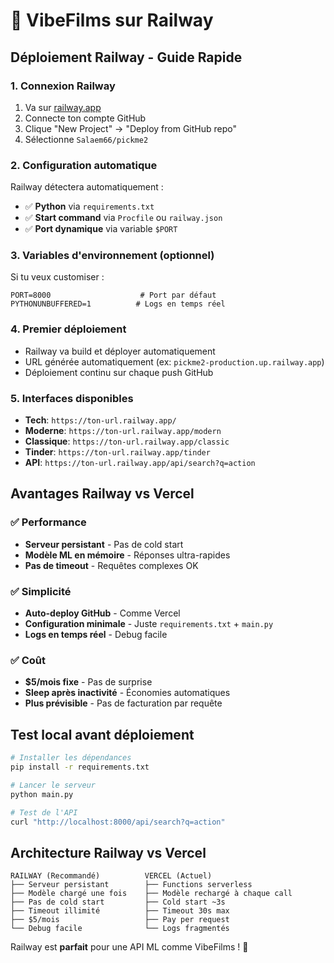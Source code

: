 # 🚀 VibeFilms sur Railway

## Déploiement Railway - Guide Rapide

### 1. Connexion Railway
1. Va sur [railway.app](https://railway.app)
2. Connecte ton compte GitHub
3. Clique "New Project" → "Deploy from GitHub repo"
4. Sélectionne `Salaem66/pickme2`

### 2. Configuration automatique
Railway détectera automatiquement :
- ✅ **Python** via `requirements.txt`
- ✅ **Start command** via `Procfile` ou `railway.json`
- ✅ **Port dynamique** via variable `$PORT`

### 3. Variables d'environnement (optionnel)
Si tu veux customiser :
```
PORT=8000                    # Port par défaut
PYTHONUNBUFFERED=1          # Logs en temps réel
```

### 4. Premier déploiement
- Railway va build et déployer automatiquement
- URL générée automatiquement (ex: `pickme2-production.up.railway.app`)
- Déploiement continu sur chaque push GitHub

### 5. Interfaces disponibles
- **Tech**: `https://ton-url.railway.app/`
- **Moderne**: `https://ton-url.railway.app/modern`
- **Classique**: `https://ton-url.railway.app/classic`
- **Tinder**: `https://ton-url.railway.app/tinder`
- **API**: `https://ton-url.railway.app/api/search?q=action`

## Avantages Railway vs Vercel

### ✅ **Performance**
- **Serveur persistant** - Pas de cold start
- **Modèle ML en mémoire** - Réponses ultra-rapides
- **Pas de timeout** - Requêtes complexes OK

### ✅ **Simplicité**
- **Auto-deploy GitHub** - Comme Vercel
- **Configuration minimale** - Juste `requirements.txt` + `main.py`
- **Logs en temps réel** - Debug facile

### ✅ **Coût**
- **$5/mois fixe** - Pas de surprise
- **Sleep après inactivité** - Économies automatiques
- **Plus prévisible** - Pas de facturation par requête

## Test local avant déploiement

```bash
# Installer les dépendances
pip install -r requirements.txt

# Lancer le serveur
python main.py

# Test de l'API
curl "http://localhost:8000/api/search?q=action"
```

## Architecture Railway vs Vercel

```
RAILWAY (Recommandé)          VERCEL (Actuel)
├── Serveur persistant        ├── Functions serverless 
├── Modèle chargé une fois    ├── Modèle rechargé à chaque call
├── Pas de cold start         ├── Cold start ~3s
├── Timeout illimité          ├── Timeout 30s max
├── $5/mois                   ├── Pay per request
└── Debug facile              └── Logs fragmentés
```

Railway est **parfait** pour une API ML comme VibeFilms ! 🎯